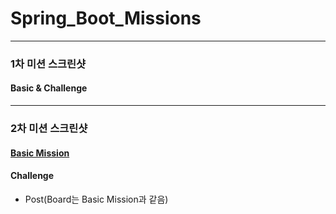 # Spring_Boot_Missions
- - -
### 1차 미션 스크린샷
#### Basic & Challenge


- - -
### 2차 미션 스크린샷
#### [Basic Mission](https://github.com/xddongx/Spring_Boot_Missions/tree/main/2%EC%B0%A8(4%EC%A3%BC%EC%B0%A8)/Basic/board)

#### Challenge
* Post(Board는 Basic Mission과 같음)



